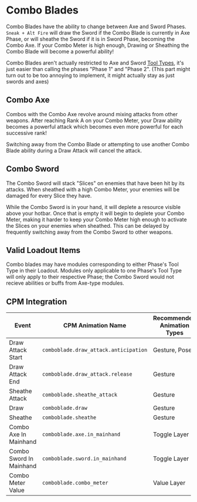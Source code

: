 # Combo Blades

Combo Blades have the ability to change between Axe and Sword Phases. `Sneak + Alt Fire` will draw the Sword if the Combo Blade is currently in Axe Phase, or will sheathe the Sword if it is in Sword Phase, becoming the Combo Axe. If your Combo Meter is high enough, Drawing or Sheathing the Combo Blade will become a powerful ability!

Combo Blades aren't actually restricted to Axe and Sword [Tool Types](./tool_type.md), it's just easier than calling the phases "Phase 1" and "Phase 2". (This part might turn out to be too annoying to implement, it might actually stay as just swords and axes)

## Combo Axe

Combos with the Combo Axe revolve around mixing attacks from other weapons. After reaching Rank A on your Combo Meter, your Draw ability becomes a powerful attack which becomes even more powerful for each successive rank!

Switching away from the Combo Blade or attempting to use another Combo Blade ability during a Draw Attack will cancel the attack.

## Combo Sword

The Combo Sword will stack "Slices" on enemies that have been hit by its attacks. When sheathed with a high Combo Meter, your enemies will be damaged for every Slice they have.

While the Combo Sword is in your hand, it will deplete a resource visible above your hotbar. Once that is empty it will begin to deplete your Combo Meter, making it harder to keep your Combo Meter high enough to activate the Slices on your enemies when sheathed. This can be delayed by frequently switching away from the Combo Sword to other weapons.

## Valid Loadout Items

Combo blades may have modules corresponding to either Phase's Tool Type in their Loadout. Modules only applicable to one Phase's Tool Type will only apply to their respective Phase; the Combo Sword would not recieve abilities or buffs from Axe-type modules.

## CPM Integration

| Event                   | CPM Animation Name                    | Recommended Animation Types |
| ----------------------- | ------------------------------------- | --------------------------- |
| Draw Attack Start       | `comboblade.draw_attack.anticipation` | Gesture, Pose               |
| Draw Attack End         | `comboblade.draw_attack.release`      | Gesture                     |
| Sheathe Attack          | `comboblade.sheathe_attack`           | Gesture                     |
| Draw                    | `comboblade.draw`                     | Gesture                     |
| Sheathe                 | `comboblade.sheathe`                  | Gesture                     |
| Combo Axe In Mainhand   | `comboblade.axe.in_mainhand`          | Toggle Layer                |
| Combo Sword In Mainhand | `comboblade.sword.in_mainhand`        | Toggle Layer                |
| Combo Meter Value       | `comboblade.combo_meter`              | Value Layer                 |
